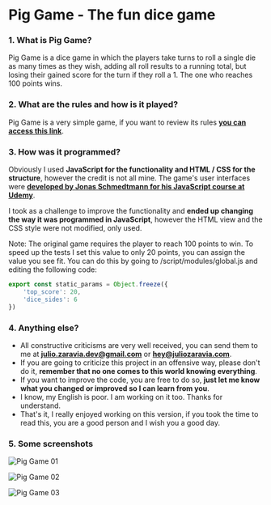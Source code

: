 # Pig Game - The fun dice game

### 1. What is Pig Game?
Pig Game is a dice game in which the players take turns to roll a single die as many times as they wish, adding all roll results to a running total, but losing their gained score for the turn if they roll a 1. The one who reaches 100 points wins.

### 2. What are the rules and how is it played?

Pig Game is a very simple game, if you want to review its rules [**you can access this link**](https://www.thesprucecrafts.com/pig-dice-game-complete-rules-of-pig-411405 "Pig Game rules").

### 3. How was it programmed?

Obviously I used **JavaScript for the functionality and HTML / CSS for the structure**, however the credit is not all mine. The game's user interfaces were **[developed by Jonas Schmedtmann for his JavaScript course at Udemy](https://www.udemy.com/course/the-complete-javascript-course/ "developed by Jonas Schmedtmann for his JavaScript course at Udemy")**. 

I took as a challenge to improve the functionality and **ended up changing the way it was programmed in JavaScript**, however the HTML view and the CSS style were not modified, only used.

Note: The original game requires the player to reach 100 points to win. To speed up the tests I set this value to only 20 points, you can assign the value you see fit. You can do this by going to /script/modules/global.js and editing the following code:

```javascript
export const static_params = Object.freeze({ 
    'top_score': 20,
    'dice_sides': 6 
})
```

### 4. Anything else?

- All constructive criticisms are very well received, you can send them to me at **julio.zaravia.dev@gmail.com** or **hey@juliozaravia.com**.
- If you are going to criticize this project in an offensive way, please don't do it, **remember that no one comes to this world knowing everything**.
- If you want to improve the code, you are free to do so, **just let me know what you changed or improved so I can learn from you**.
- I know, my English is poor. I am working on it too. Thanks for understand.
- That's it, I really enjoyed working on this version, if you took the time to read this, you are a good person and I wish you a good day.

### 5. Some screenshots

![Pig Game 01](http://www.juliozaravia.com/git-images/pig-game-1.png "Pig Game 01")

![Pig Game 02](http://www.juliozaravia.com/git-images/pig-game-2.png "Pig Game 02")

![Pig Game 03](http://www.juliozaravia.com/git-images/pig-game-3.png "Pig Game 03")
